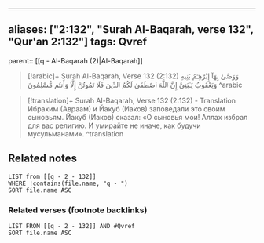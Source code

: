 
---
aliases: ["2:132", "Surah Al-Baqarah, verse 132", "Qur'an 2:132"]
tags: Qvref
---

parent:: [[q - Al-Baqarah (2)|Al-Baqarah]]

> [!arabic]+ Surah Al-Baqarah, Verse 132 (2:132)
> <span class="quran-arabic">وَوَصَّىٰ بِهَآ إِبْرَٰهِـۧمُ بَنِيهِ وَيَعْقُوبُ يَـٰبَنِىَّ إِنَّ ٱللَّهَ ٱصْطَفَىٰ لَكُمُ ٱلدِّينَ فَلَا تَمُوتُنَّ إِلَّا وَأَنتُم مُّسْلِمُونَ</span>
^arabic

> [!translation]+ Surah Al-Baqarah, Verse 132 (2:132) - Translation
> Ибрахим (Авраам) и Йакуб (Иаков) заповедали это своим сыновьям. Йакуб (Иаков) сказал: «О сыновья мои! Аллах избрал для вас религию. И умирайте не иначе, как будучи мусульманами».
^translation



## Related notes
```dataview
LIST from [[q - 2 - 132]]
WHERE !contains(file.name, "q - ")
SORT file.name ASC
```

### Related verses (footnote backlinks)
```dataview
LIST FROM [[q - 2 - 132]] AND #Qvref
SORT file.name ASC
```

